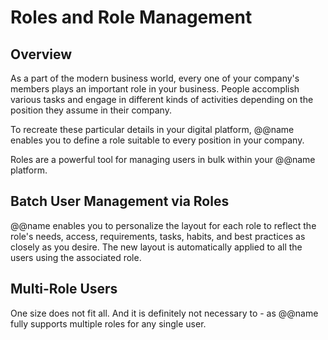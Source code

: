 # Roles and Role Management

## Overview

As a part of the modern business world, every one of your company's members plays an important role in your business. 
People accomplish various tasks and engage in different kinds of activities depending on the position they assume in their company.  

To recreate these particular details in your digital platform, @@name enables you to define a role suitable to every position in your company.  

Roles are a powerful tool for managing users in bulk within your @@name platform.  

## Batch User Management via Roles

@@name enables you to personalize the layout for each role to reflect the role's needs, access, requirements, tasks, habits, and best practices as closely as you desire. 
The new layout is automatically applied to all the users using the associated role.  

## Multi-Role Users

One size does not fit all. 
And it is definitely not necessary to - as @@name fully supports multiple roles for any single user.  

